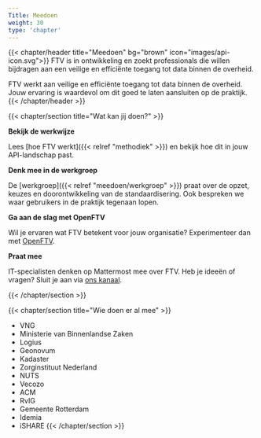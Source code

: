 ```yaml
---
Title: Meedoen
weight: 30
type: 'chapter'
---
```


{{< chapter/header title="Meedoen" bg="brown" icon="images/api-icon.svg">}}
FTV is in ontwikkeling en zoekt professionals die willen bijdragen aan een veilige en efficiënte toegang tot data binnen de overheid.

FTV werkt aan veilige en efficiënte toegang tot data binnen de overheid. Jouw ervaring is waardevol om dit goed te laten aansluiten op de praktijk.
{{< /chapter/header >}}

{{< chapter/section title="Wat kan jij doen?" >}}

**Bekijk de werkwijze**

Lees [hoe FTV werkt]({{< relref "methodiek" >}}) en bekijk hoe dit in jouw API-landschap past.

**Denk mee in de werkgroep**

De [werkgroep]({{< relref "meedoen/werkgroep" >}}) praat over de opzet, keuzes en doorontwikkeling van de standaardisering. Ook bespreken we waar gebruikers in de praktijk tegenaan lopen.

**Ga aan de slag met OpenFTV**

Wil je ervaren wat FTV betekent voor jouw organisatie? Experimenteer dan met [OpenFTV](/ftv/toepassen/openftv).

**Praat mee**

IT-specialisten denken op Mattermost mee over FTV. Heb je ideeën of vragen? Sluit je aan via [ons kanaal](https://digilab.overheid.nl/chat/digilab/channels/federatieve-toegangsverlening).

{{< /chapter/section >}}

{{< chapter/section title="Wie doen er al mee" >}}
- VNG
- Ministerie van Binnenlandse Zaken
- Logius
- Geonovum
- Kadaster
- Zorginstituut Nederland
- NUTS
- Vecozo
- ACM
- RvIG
- Gemeente Rotterdam
- Idemia
- iSHARE
{{< /chapter/section >}}